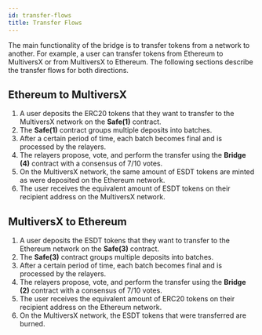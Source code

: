 ```yaml
---
id: transfer-flows
title: Transfer Flows
---
```


The main functionality of the bridge is to transfer tokens from a network to another. For example, a user can transfer tokens from Ethereum to MultiversX or from MultiversX to Ethereum. 
The following sections describe the transfer flows for both directions.

[comment]: # (mx-context-auto)

## Ethereum to MultiversX
1. A user deposits the ERC20 tokens that they want to transfer to the MultiversX network on the **Safe(1)** contract.
2. The **Safe(1)** contract groups multiple deposits into batches.
3. After a certain period of time, each batch becomes final and is processed by the relayers.
4. The relayers propose, vote, and perform the transfer using the **Bridge (4)** contract with a consensus of 7/10 votes.
5. On the MultiversX network, the same amount of ESDT tokens are minted as were deposited on the Ethereum network.
6. The user receives the equivalent amount of ESDT tokens on their recipient address on the MultiversX network.

[comment]: # (mx-context-auto)

## MultiversX to Ethereum
1. A user deposits the ESDT tokens that they want to transfer to the Ethereum network on the **Safe(3)** contract.
2. The **Safe(3)** contract groups multiple deposits into batches.
3. After a certain period of time, each batch becomes final and is processed by the relayers.
4. The relayers propose, vote, and perform the transfer using the **Bridge (2)** contract with a consensus of 7/10 votes.
5. The user receives the equivalent amount of ERC20 tokens on their recipient address on the Ethereum network.
6. On the MultiversX network, the ESDT tokens that were transferred are burned.
